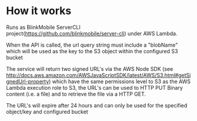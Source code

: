 # How it works
Runs as  BlinkMobile ServerCLI project(https://github.com/blinkmobile/server-cli) under AWS Lambda. 

When the API is called, the url query string must include a "blobName" which will be used as the key to the S3 object within the configured S3 bucket

The service will return two signed URL's via the AWS Node SDK (see http://docs.aws.amazon.com/AWSJavaScriptSDK/latest/AWS/S3.html#getSignedUrl-property) which have the same permissions level to S3 as the AWS Lambda execution role to S3, the URL's can be used to HTTP PUT Binary content (i.e. a file) and to retrieve the file via a HTTP GET. 

The URL's will expire after 24 hours and can only be used for the specified object/key and configured bucket